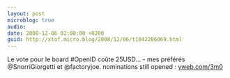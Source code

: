 ```yaml
---
layout: post
microblog: true
audio: 
date: 2008-12-06 02:00:00 +0200
guid: http://xtof.micro.blog/2008/12/06/t1042206069.html
---
```

Le vote pour le board #OpenID coûte 25USD...  - mes préférés @SnorriGiorgetti et @factoryjoe. nominations still opened : [yweb.com/3m0](http://yweb.com/3m0)
